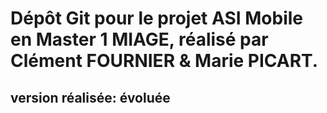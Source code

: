 # Dépôt Git pour le projet ASI Mobile en Master 1 MIAGE, réalisé par Clément FOURNIER & Marie PICART.

## version réalisée: évoluée
